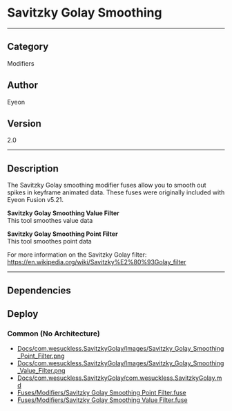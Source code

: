 # Savitzky Golay Smoothing
___

## Category
Modifiers

## Author
Eyeon

## Version
2.0

___

## Description
<p>The Savitzky Golay smoothing modifier fuses allow you to smooth out spikes in keyframe animated data. These fuses were originally included with Eyeon Fusion v5.21.</p>

<p><b>Savitzky Golay Smoothing Value Filter</b><br>
This tool smoothes value data</p>

<p><b>Savitzky Golay Smoothing Point Filter</b><br>
This tool smoothes point data</p>

<p>For more information on the Savitzky Golay filter:<br>
<a href="https://en.wikipedia.org/wiki/Savitzky%E2%80%93Golay_filter">https://en.wikipedia.org/wiki/Savitzky%E2%80%93Golay_filter</a>


___

## Dependencies

## Deploy

### Common (No Architecture)

<ul>
<li><a href="https://gitlab.com/WeSuckLess/Reactor/-/blob/master/Atoms/com.wesuckless.SavitzkyGolay/Docs/com.wesuckless.SavitzkyGolay/Images/Savitzky_Golay_Smoothing_Point_Filter.png?ref_type=heads">Docs/com.wesuckless.SavitzkyGolay/Images/Savitzky_Golay_Smoothing_Point_Filter.png</a></li>
<li><a href="https://gitlab.com/WeSuckLess/Reactor/-/blob/master/Atoms/com.wesuckless.SavitzkyGolay/Docs/com.wesuckless.SavitzkyGolay/Images/Savitzky_Golay_Smoothing_Value_Filter.png?ref_type=heads">Docs/com.wesuckless.SavitzkyGolay/Images/Savitzky_Golay_Smoothing_Value_Filter.png</a></li>
<li><a href="https://gitlab.com/WeSuckLess/Reactor/-/blob/master/Atoms/com.wesuckless.SavitzkyGolay/Docs/com.wesuckless.SavitzkyGolay/com.wesuckless.SavitzkyGolay.md?ref_type=heads">Docs/com.wesuckless.SavitzkyGolay/com.wesuckless.SavitzkyGolay.md</a></li>
<li><a href="https://gitlab.com/WeSuckLess/Reactor/-/blob/master/Atoms/com.wesuckless.SavitzkyGolay/Fuses/Modifiers/Savitzky Golay Smoothing Point Filter.fuse?ref_type=heads">Fuses/Modifiers/Savitzky Golay Smoothing Point Filter.fuse</a></li>
<li><a href="https://gitlab.com/WeSuckLess/Reactor/-/blob/master/Atoms/com.wesuckless.SavitzkyGolay/Fuses/Modifiers/Savitzky Golay Smoothing Value Filter.fuse?ref_type=heads">Fuses/Modifiers/Savitzky Golay Smoothing Value Filter.fuse</a></li>
</ul>
